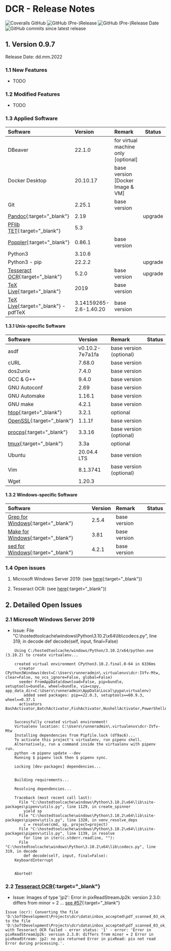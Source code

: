 # DCR - Release Notes

![Coveralls GitHub](https://img.shields.io/coveralls/github/KonnexionsGmbH/dcr.svg)
![GitHub (Pre-)Release](https://img.shields.io/github/v/release/KonnexionsGmbH/dcr?include_prereleases)
![GitHub (Pre-)Release Date](https://img.shields.io/github/release-date-pre/KonnexionsGmbh/dcr)
![GitHub commits since latest release](https://img.shields.io/github/commits-since/KonnexionsGmbH/dcr/0.9.6)

## 1. Version 0.9.7

Release Date: dd.mm.2022

### 1.1 New Features

- TODO

### 1.2 Modified Features

- TODO

### 1.3 Applied Software

| Software                                                                      | Version                | Remark                              | Status  |
|:------------------------------------------------------------------------------|:-----------------------|:------------------------------------|---------|
| DBeaver                                                                       | 22.1.0                 | for virtual machine only [optional] |         |
| Docker Desktop                                                                | 20.10.17               | base version [Docker Image & VM]    |         | 
| Git                                                                           | 2.25.1                 | base version                        |         |
| [Pandoc](https://pandoc.org){:target="_blank"}                                | 2.19                   |                                     | upgrade |
| [PFlib TET](https://www.pdflib.com/products/tet){:target="_blank"}            | 5.3                    |                                     |         |
| [Poppler](https://poppler.freedesktop.org){:target="_blank"}                  | 0.86.1                 | base version                        |         |
| Python3                                                                       | 3.10.6                 |                                     |         |
| Python3 - pip                                                                 | 22.2.2                 |                                     | upgrade |
| [Tesseract OCR](https://github.com/tesseract-ocr/tesseract){:target="_blank"} | 5.2.0                  | base version                        | upgrade |
| [TeX Live](https://www.tug.org/texlive){:target="_blank"}                     | 2019                   | base version                        |         |
| [TeX Live](https://www.tug.org/texlive){:target="_blank"} - pdfTeX            | 3.14159265-2.6-1.40.20 | base version                        |         |

#### 1.3.1 Unix-specific Software

| Software                                                        | Version         | Remark                    | Status |
|:----------------------------------------------------------------|:----------------|:--------------------------|--------|
| asdf                                                            | v0.10.2-7e7a1fa | base version (optional)   |        |
| cURL                                                            | 7.68.0          | base version              |        |
| dos2unix                                                        | 7.4.0           | base version              |        |
| GCC & G++                                                       | 9.4.0           | base version              |        |
| GNU Autoconf                                                    | 2.69            | base version              |        |
| GNU Automake                                                    | 1.16.1          | base version              |        |
| GNU make                                                        | 4.2.1           | base version              |        |
| [htop](https://htop.dev){:target="_blank"}                      | 3.2.1           | optional                  |        |
| [OpenSSL](https://www.openssl.org){:target="_blank"}            | 1.1.1f          | base version              |        |
| [procps](https://github.com/warmchang/procps){:target="_blank"} | 3.3.16          | base version (optional)   |        |
| [tmux](https://github.com/tmux/tmux/wiki){:target="_blank"}     | 3.3a            | optional                  |        |
| Ubuntu                                                          | 20.04.4 LTS     | base version              |        |
| Vim                                                             | 8.1.3741        | base version (optional)   |        |
| Wget                                                            | 1.20.3          |                           |        |

#### 1.3.2 Windows-specific Software

| Software                                                                                | Version | Remark                   | Status |
|:----------------------------------------------------------------------------------------|:--------|:-------------------------|--------|
| [Grep for Windows](http://gnuwin32.sourceforge.net/packages/grep.htm){:target="_blank"} | 2.5.4   | base version             |        |
| [Make for Windows](http://gnuwin32.sourceforge.net/packages/make.htm){:target="_blank"} | 3.81    | base version             |        |
| [sed for Windows](http://gnuwin32.sourceforge.net/packages/sed.htm){:target="_blank"}   | 4.2.1   | base version             |        |

### 1.4 Open issues

1. Microsoft Windows Server 2019: (see [here](#issues_windows_2019){:target="_blank"}) 

2. Tesseract OCR: (see [here](#issues_tesseract_ocr){:target="_blank"})

## 2. Detailed Open Issues

### <a name="issues_windows_2019"></a> 2.1 Microsoft Windows Server 2019

- Issue: File "C:\hostedtoolcache\windows\Python\3.10.2\x64\lib\codecs.py", line 319, in decode
    def decode(self, input, final=False)

```
    Using C:/hostedtoolcache/windows/Python/3.10.2/x64/python.exe (3.10.2) to create virtualenv...
    
    created virtual environment CPython3.10.2.final.0-64 in 6336ms
      creator CPython3Windows(dest=C:\Users\runneradmin\.virtualenvs\dcr-IVfv-Mtw, clear=False, no_vcs_ignore=False, global=False)
      seeder FromAppData(download=False, pip=bundle, setuptools=bundle, wheel=bundle, via=copy, app_data_dir=C:\Users\runneradmin\AppData\Local\pypa\virtualenv)
        added seed packages: pip==22.0.3, setuptools==60.9.3, wheel==0.37.1
      activators BashActivator,BatchActivator,FishActivator,NushellActivator,PowerShellActivator,PythonActivator
    
    
    Successfully created virtual environment!
    Virtualenv location: C:\Users\runneradmin\.virtualenvs\dcr-IVfv-Mtw
    Installing dependencies from Pipfile.lock (df9ac6)...
    To activate this project's virtualenv, run pipenv shell.
    Alternatively, run a command inside the virtualenv with pipenv run.
    python -m pipenv update --dev
    Running $ pipenv lock then $ pipenv sync.
    
    Locking [dev-packages] dependencies...
    
    
    Building requirements...
    
    Resolving dependencies...
    
    Traceback (most recent call last):
      File "C:\hostedtoolcache\windows\Python\3.10.2\x64\lib\site-packages\pipenv\utils.py", line 1129, in create_spinner
        yield sp
      File "C:\hostedtoolcache\windows\Python\3.10.2\x64\lib\site-packages\pipenv\utils.py", line 1320, in venv_resolve_deps
        c = resolve(cmd, sp, project=project)
      File "C:\hostedtoolcache\windows\Python\3.10.2\x64\lib\site-packages\pipenv\utils.py", line 1139, in resolve
        for line in iter(c.stderr.readline, ""):
      File "C:\hostedtoolcache\windows\Python\3.10.2\x64\lib\codecs.py", line 319, in decode
        def decode(self, input, final=False):
    KeyboardInterrupt
    
    
    Aborted!
```

### <a name="issues_tesseract_ocr"></a> 2.2 [Tesseract OCR](https://github.com/tesseract-ocr/tesseract){:target="_blank"}

- Issue: Images of type 'jp2': Error in pixReadStreamJp2k: version 2.3.0: differs from minor = 2 ... [see #57](https://github.com/UB-Mannheim/tesseract/issues/57){:target="_blank"}

```
Issue (ocr): Converting the file 'D:\SoftDevelopment\Projects\dcr\data\inbox_accepted\pdf_scanned_03_ok_5.jp2' to the file 'D:\SoftDevelopment\Projects\dcr\data\inbox_accepted\pdf_scanned_03_ok_5.pdf' with Tesseract OCR failed - error status: '1' - error: 'Error in pixReadStreamJp2k: version 2.3.0: differs from minor = 2 Error in pixReadStream: jp2: no pix returned Error in pixRead: pix not read Error during processing.'.
```
